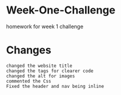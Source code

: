 # Week-One-Challenge

homework for week 1 challenge

# Changes

```
changed the website title
changed the tags for clearer code
changed the alt for images
commented the Css
Fixed the header and nav being inline
```